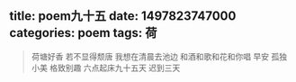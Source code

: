title: poem九十五
date: 1497823747000
categories: poem
tags: 荷
---
> 荷塘好香
若不显得颓唐
我想在清晨去池边
和酒和歌和花和你唱
早安
孤独小美
格致别趣
六点起床九十五天 迟到三天